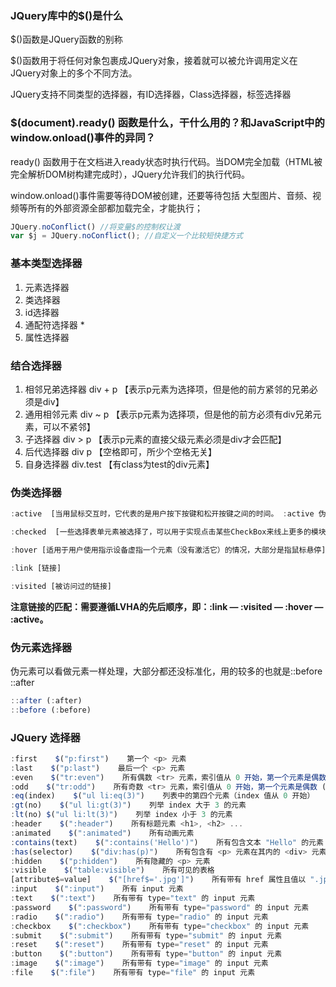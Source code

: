 ### JQuery库中的$()是什么

$()函数是JQuery函数的别称

$()函数用于将任何对象包裹成JQuery对象，接着就可以被允许调用定义在JQuery对象上的多个不同方法。

JQuery支持不同类型的选择器，有ID选择器，Class选择器，标签选择器

### $(document).ready() 函数是什么，干什么用的？和JavaScript中的window.onload()事件的异同？

ready() 函数用于在文档进入ready状态时执行代码。当DOM完全加载（HTML被完全解析DOM树构建完成时），JQuery允许我们的执行代码。

window.onload()事件需要等待DOM被创建，还要等待包括 大型图片、音频、视频等所有的外部资源全部都加载完全，才能执行；

```js
JQuery.noConflict() //将变量$的控制权让渡
var $j = JQuery.noConflict(); //自定义一个比较短快捷方式
```

### 基本类型选择器

1. 元素选择器
2. 类选择器
3. id选择器
4. 通配符选择器 * 
5. 属性选择器

### 结合选择器

1. 相邻兄弟选择器 div + p 【表示p元素为选择项，但是他的前方紧邻的兄弟必须是div】
2. 通用相邻元素 div ~ p 【表示p元素为选择项，但是他的前方必须有div兄弟元素，可以不紧邻】
3. 子选择器 div > p 【表示p元素的直接父级元素必须是div才会匹配】
4. 后代选择器 div p 【空格即可，所少个空格无关】
5. 自身选择器 div.test 【有class为test的div元素】

### 伪类选择器

```js
:active  [当用鼠标交互时，它代表的是用户按下按键和松开按键之间的时间。 :active 伪类通常用来匹配tab键交互]

:checked  [一些选择表单元素被选择了，可以用于实现点击某些CheckBox来线上更多的模块]

:hover [适用于用户使用指示设备虚指一个元素（没有激活它）的情况，大部分是指鼠标悬停]

:link [链接]

:visited [被访问过的链接]
```

**注意链接的匹配：需要遵循LVHA的先后顺序，即：:link — :visited — :hover — :active。**

### 伪元素选择器

伪元素可以看做元素一样处理，大部分都还没标准化，用的较多的也就是::before ::after

```js
::after (:after)
::before (:before)
```

### JQuery 选择器

```js
:first    $("p:first")    第一个 <p> 元素
:last    $("p:last")    最后一个 <p> 元素
:even    $("tr:even")    所有偶数 <tr> 元素，索引值从 0 开始，第一个元素是偶数 (0)，第二个元素是奇数 (1)，以此类推。
:odd    $("tr:odd")    所有奇数 <tr> 元素，索引值从 0 开始，第一个元素是偶数 (0)，第二个元素是奇数 (1)，以此类推。
:eq(index)    $("ul li:eq(3)")    列表中的第四个元素（index 值从 0 开始）
:gt(no)    $("ul li:gt(3)")    列举 index 大于 3 的元素
:lt(no) $("ul li:lt(3)")    列举 index 小于 3 的元素
:header    $(":header")    所有标题元素 <h1>, <h2> ...
:animated    $(":animated")    所有动画元素
:contains(text)    $(":contains('Hello')")    所有包含文本 "Hello" 的元素
:has(selector)    $("div:has(p)")    所有包含有 <p> 元素在其内的 <div> 元素
:hidden    $("p:hidden")    所有隐藏的 <p> 元素
:visible    $("table:visible")    所有可见的表格
[attribute$=value]    $("[href$='.jpg']")    所有带有 href 属性且值以 ".jpg" 结尾的元素
:input    $(":input")    所有 input 元素
:text    $(":text")    所有带有 type="text" 的 input 元素
:password    $(":password")    所有带有 type="password" 的 input 元素
:radio    $(":radio")    所有带有 type="radio" 的 input 元素
:checkbox    $(":checkbox")    所有带有 type="checkbox" 的 input 元素
:submit    $(":submit")    所有带有 type="submit" 的 input 元素
:reset    $(":reset")    所有带有 type="reset" 的 input 元素
:button    $(":button")    所有带有 type="button" 的 input 元素
:image    $(":image")    所有带有 type="image" 的 input 元素
:file    $(":file")    所有带有 type="file" 的 input 元素
```